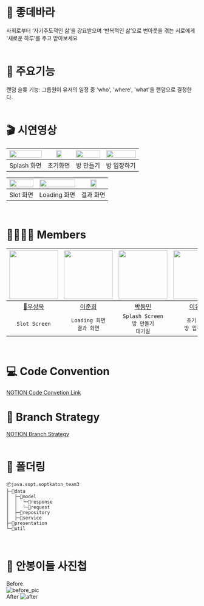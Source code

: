 # 📱 좋데바라    
사회로부터 ‘자기주도적인 삶’을 강요받으며 ‘반복적인 삶’으로 번아웃을 겪는 서로에게 '새로운 하루'를 주고 받아보세요     
</br>

# 🎉 주요기능
랜덤 슬롯 기능: 그룹원이 유저의 일정 중 'who', 'where', 'what'을 랜덤으로 결정한다.    
</br>

# 🎬 시연영상
|<img src="https://github.com/DO-SOPT-SOPKATHON-ANDROID-TEAM3/Android/assets/52882799/10d81bd2-ea1f-44da-8470-9c9bbb9a6e98" width=100% />|<img src="https://github.com/DO-SOPT-SOPKATHON-ANDROID-TEAM3/Android/assets/52882799/fc1cca7b-66cc-4590-a15d-a0d496d1a6f5" width=50% />|<img src="https://github.com/DO-SOPT-SOPKATHON-ANDROID-TEAM3/Android/assets/52882799/ed6e3a71-7bd4-45c7-a561-f279753b949b" width=100% />|<img src="https://github.com/DO-SOPT-SOPKATHON-ANDROID-TEAM3/Android/assets/52882799/c03e090a-97fc-47d8-9b93-675685765a8b" width=100% />|
|:---------:|:---------:|:---------:|:---------:|
|Splash 화면|초기화면|방 만들기|방 입장하기|  

|<img src="https://github.com/DO-SOPT-SOPKATHON-ANDROID-TEAM3/Android/assets/52882799/c43b9bfe-a2ce-4e07-bf8d-f774c9f0e367" width=100% />|<img src="https://github.com/DO-SOPT-SOPKATHON-ANDROID-TEAM3/Android/assets/52882799/ca053559-4041-4b60-b9d7-7d63212b62d1" width=100% />|<img src="https://github.com/DO-SOPT-SOPKATHON-ANDROID-TEAM3/Android/assets/52882799/5d618ce6-58d4-43b0-b66b-f18fd2a8de36" width=50% />|
|:---------:|:---------:|:---------:|
|Slot 화면|Loading 화면|결과 화면|
</br>

# 👨‍👩‍👧‍👦 Members
|<img src="https://avatars.githubusercontent.com/u/113014331?v=4" width="128" />|<img src="https://avatars.githubusercontent.com/u/113578158?v=4" width="128" />|<img src="https://avatars.githubusercontent.com/u/52882799?v=4" width="128" />|<img src="https://avatars.githubusercontent.com/u/128459613?v=4" width="128" />| 
|:---------:|:---------:|:---------:|:---------:|
|[👑우상욱](https://github.com/Sangwook123)|[이준희](https://github.com/l2zh)|[박동민](https://github.com/chattymin)|[이유빈](https://github.com/leeeyubin)|
| `Slot Screen` | `Loading 화면`<br/>`결과 화면` | `Splash Screen`<br/>`방 만들기`<br/>`대기실` | `초기 화면`<br/>`방 입장하기`|
</br>

# 💻 Code Convention
[NOTION Code Convetion Link](https://amazing-log-b60.notion.site/Code-Convention-74426b8e2bbe49bdada0c83b8fe68116)
</br>

# 🔖 Branch Strategy
[NOTION Branch Strategy](https://amazing-log-b60.notion.site/Branch-Strategy-29171fb662164badafad421defb78481)    
</br>

# 📁 폴더링
```
📦java.sopt.soptkaton_team3
├─📂data
│  ├─📂model
│  │  └─📂response
│  │  └─📂request
│  ├─📂repository
│  ├─📂service
├─📂presentation
└─📂util
```
</br>

# 📸 안봉이들 사진첩
Before   
![before_pic](https://github.com/DO-SOPT-SOPKATHON-ANDROID-TEAM3/.github/assets/52882799/5ba2d617-7f01-4661-bd98-3101f9ade409)   
After
![after](https://github.com/DO-SOPT-SOPKATHON-ANDROID-TEAM3/Android/assets/52882799/807470c1-4ca6-4dbd-b4a3-0b255fd85f24)
